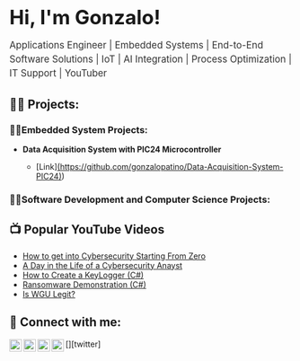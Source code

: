 <h1 style="font-size: 2.5em; font-weight: bold; margin-bottom: 10px;">Hi, I'm Gonzalo!</h1>
<p style="font-size: 1.2em; line-height: 1.5; color: #333;">
  Applications Engineer | Embedded Systems | End-to-End Software Solutions | IoT | AI Integration | Process Optimization | IT Support | YouTuber
</p>


<h2>👨‍💻 Projects:</h2>

<h3>👨‍💻Embedded System Projects:</h3>

- <b>Data Acquisition System with PIC24 Microcontroller </b>

  - [Link][(https://github.com/gonzalopatino/Data-Acquisition-System-PIC24)](https://github.com/gonzalopatino/Data-Acquisition-System-PIC24))

<h3>👨‍💻Software Development and Computer Science Projects:</h3>


<h2>📺 Popular YouTube Videos</h2>

- [How to get into Cybersecurity Starting From Zero](https://www.youtube.com/watch?v=a83ASGn_V_s)
- [A Day in the Life of a Cybersecurity Anayst](https://www.youtube.com/watch?v=uHy3oM7NnoU)
- [How to Create a KeyLogger (C#)](https://www.youtube.com/watch?v=N-L9hklSlNk)
- [Ransomware Demonstration (C#)](https://www.youtube.com/watch?v=OfvdQeh79s0)
- [Is WGU Legit?](https://www.youtube.com/watch?v=E2MwRWxDBkA)

<h2> 🤳 Connect with me:</h2>

[<img align="left" alt="JoshMadakor | YouTube" width="22px" src="https://cdn.jsdelivr.net/npm/simple-icons@v3/icons/youtube.svg" />][youtube]
[<img align="left" alt="JoshMadakor | Twitter" width="22px" src="https://cdn.jsdelivr.net/npm/simple-icons@v3/icons/twitter.svg" />][twitter]
[<img align="left" alt="JoshMadakor | LinkedIn" width="22px" src="https://cdn.jsdelivr.net/npm/simple-icons@v3/icons/linkedin.svg" />][linkedin]
[<img align="left" alt="JoshMadakor | Instagram" width="22px" src="https://cdn.jsdelivr.net/npm/simple-icons@v3/icons/instagram.svg" />][instagram]


[youtube]: https://www.youtube.com/@patinodevai
[instagram]: https://www.instagram.com/patinodevai
[linkedin]: https://linkedin.com/in/gpatinoc

<!--
**gonzalopatino/gonzalopatino** is a ✨ _special_ ✨ repository because its `README.md` (this file) appears on your GitHub profile.

